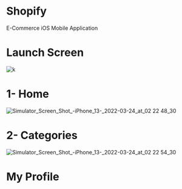 # Shopify
E-Commerce iOS Mobile Application
# Launch Screen 
![k](https://user-images.githubusercontent.com/94869017/160288500-4cd1c9f3-f903-43be-8590-255ab483bd90.png)

# 1- Home 
![Simulator_Screen_Shot_-_iPhone_13_-_2022-03-24_at_02 22 48_30](https://user-images.githubusercontent.com/94869017/160288582-67fcbb5d-a924-4c36-9e24-f3cb4b0607ad.png)
# 2- Categories 
![Simulator_Screen_Shot_-_iPhone_13_-_2022-03-24_at_02 22 54_30](https://user-images.githubusercontent.com/94869017/160289568-26f8f015-179a-4637-a099-3f83617b175e.png)
# My Profile 


